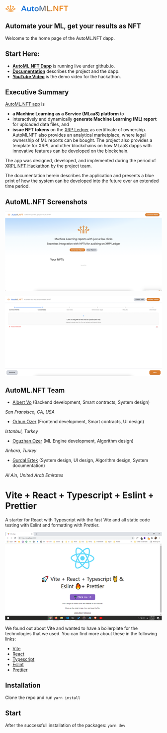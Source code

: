![AutoMLNFT Logo](./doc/img/logo.png) 

## Automate your ML, get your results as NFT

Welcome to the home page of the AutoML.NFT dapp.

<hline>
</hline>

## Start Here:

- [**AutoML.NFT Dapp**](https://lucid-mayer-4a70a5.netlify.app/) is running live under github.io.
- [**Documentation**](./doc/Documentation.md) describes the project and the dapp.
- [**YouTube Video**](https://...) is the demo video for the hackathon.


## Executive Summary
  
[AutoML.NFT app](https://github.com/albert-vo-crypto/automlnft) is 
- **a Machine Learning as a Service (MLaaS) platform** to 
- interactively and dynamically **generate Machine Learning (ML) report** for uploaded data files, and 
- **issue NFT tokens** on the [XRP Ledger](https://xrpl.org/index.html) as certificate of ownership. 
AutoMLNFT also provides an analytical marketplace, where legal ownership of ML reports can be bought. The project also provides a template for XRPL and other blockchains on how MLaaS dapps with innovative features can be developed on the blockchain.

The app was designed, developed, and implemented during the period of [XRPL NFT Hackathon](https://xrplnft.devpost.com/) by the project team. 

The documentation herein describes the application and presents a blue print of how the system can be developed into the future over an extended time period. 

## AutoML.NFT Screenshots

![Screen01](./doc/img/Screen01.png)

![Screen05](./doc/img/Screen05.png)

## AutoML.NFT Team

- [Albert Vo](https://github.com/albert-vo-crypto/) (Backend development, Smart contracts, System design)

_San Fransisco, CA, USA_

- [Orhun Ozer](https://github.com/...) (Frontend development, Smart contracts, UI design)

_Istanbul, Turkey_

- [Oguzhan Ozer](https://github.com/oguzhanoozer) (ML Engine development, Algorithm design)

_Ankara, Turkey_

- [Gurdal Ertek](https://github.com/gurdalertek) (System design, UI design, Algorithm design, System documentation)

_Al Ain, United Arab Emirates_

<!--- Member of [BlockBlockData](https://blockblockdata.com) Team; Associate Professor of Business Analytics, [UAE University](https://cbe.uaeu.ac.ae/en/departments/analytics/) --->

# Vite + React + Typescript + Eslint + Prettier

A starter for React with Typescript with the fast Vite and all static code testing with Eslint and formatting with Prettier.

![Vite + React + Typescript + Eslint + Prettier](/resources/screenshot.png)

We found out about Vite and wanted to have a boilerplate for the technologies that we used. You can find more about these in the following links: 
- [Vite](https://github.com/vitejs/vite) 
- [React](https://reactjs.org/)
- [Typescript](https://www.typescriptlang.org/)
- [Eslint](https://eslint.org/)
- [Prettier](https://prettier.io/)

## Installation

Clone the repo and run `yarn install`

## Start

After the successfull installation of the packages: `yarn dev`
